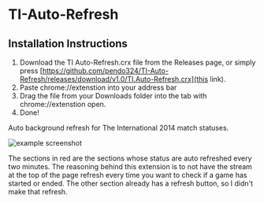 TI-Auto-Refresh
===============

## Installation Instructions

1. Download the TI Auto-Refresh.crx file from the Releases page, or simply press [https://github.com/pendo324/TI-Auto-Refresh/releases/download/v1.0/TI.Auto-Refresh.crx](this link).
2. Paste chrome://extenstion into your address bar
3. Drag the file from your Downloads folder into the tab with chrome://extenstion open.
4. Done!
 

Auto background refresh for The International 2014 match statuses.

![example screenshot](http://i.imgur.com/jPosxCA.png)

The sections in red are the sections whose status are auto refreshed every two minutes. The reasoning behind this extension is to not have the stream at the top of the page refresh every time you want to check if a game has started or ended. The other section already has a refresh button, so I didn't make that refresh.
